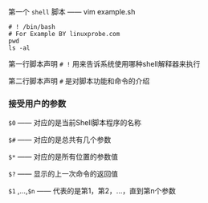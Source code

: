 第一个 `shell` 脚本 —— vim example.sh

```shell
# ! /bin/bash
# For Example BY linuxprobe.com
pwd
ls -al
```

第一行脚本声明 `# !` 用来告诉系统使用哪种shell解释器来执行

第二行脚本声明 `#` 是对脚本功能和命令的介绍

### 接受用户的参数

`$0` —— 对应的是当前Shell脚本程序的名称

`$#` —— 对应的是总共有几个参数

`$*` —— 对应的是所有位置的参数值

`$?` —— 显示的上一次命令的返回值

`$1` ,...,`$n` —— 代表的是第1，第2，...，直到第n个参数


